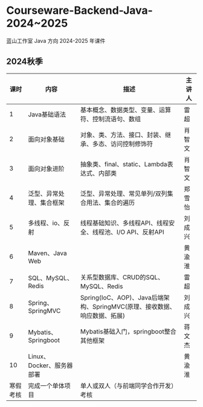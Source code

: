 

# Courseware-Backend-Java-2024~2025

蓝山工作室 Java 方向 2024-2025 年课件



## 2024秋季

| 课时     | 内容                      | 描述                                                         | 主讲人 |
| -------- | ------------------------- | ------------------------------------------------------------ | ------ |
| 1        | Java基础语法              | 基本概念、数据类型、变量、运算符、控制流语句、数组 | 雷超   |
| 2        | 面向对象基础              | 对象、类、方法、接口、封装、继承、多态、访问控制修饰符       | 肖智文 |
| 3        | 面向对象进阶              | 抽象类、final、static、Lambda表达式、内部类                  | 肖智文 |
| 4        | 泛型、异常处理、集合框架  | 泛型、异常处理、常见单列/双列集合用法、集合的遍历             | 郑雪怡 |
| 5        | 多线程、io、反射          | 线程基础知识、多线程API、线程安全、线程池、I/O API、反射API  | 刘成兴 |
| 6        | Maven、Java Web           |                                                              | 黄渝淮 |
| 7        | SQL、MySQL、Redis        |  关系型数据库、CRUD的SQL、MySQL、Redis                                                            | 雷超   |
| 8        | Spring、SpringMVC         | Spring(IoC、AOP)、Java后端架构、SpringMVC(原理、接收数据、响应数据、拓展) | 刘成兴 |
| 9        | Mybatis、Springboot       | Mybatis基础入门，springboot整合其他框架                       | 蒋文杰 |
| 10       | Linux、Docker、服务器部署 |                                                              | 黄渝淮 |
| 寒假考核 | 完成一个单体项目          | 单人或双人（与前端同学合作开发）考核                         |        |

